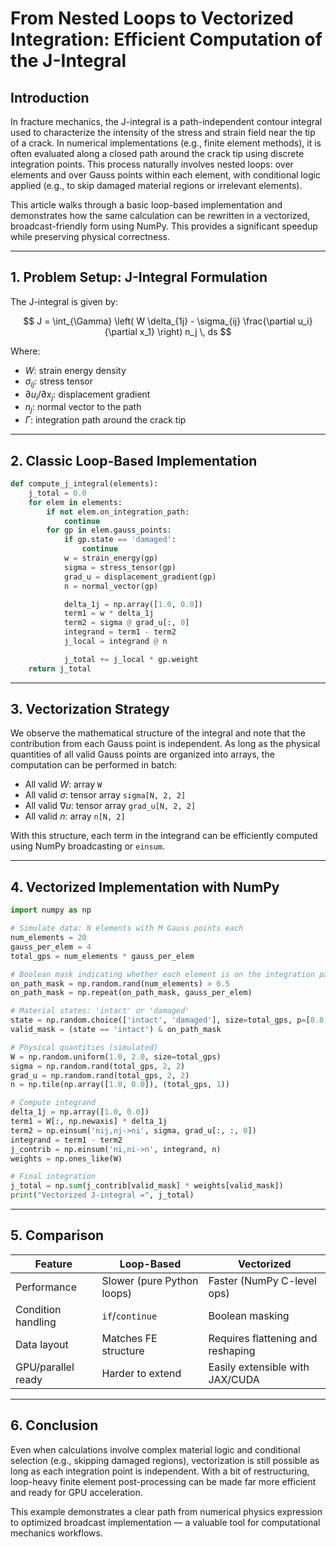 
# From Nested Loops to Vectorized Integration: Efficient Computation of the J-Integral

## Introduction

In fracture mechanics, the J-integral is a path-independent contour integral used to characterize the intensity of the stress and strain field near the tip of a crack. In numerical implementations (e.g., finite element methods), it is often evaluated along a closed path around the crack tip using discrete integration points. This process naturally involves nested loops: over elements and over Gauss points within each element, with conditional logic applied (e.g., to skip damaged material regions or irrelevant elements).

This article walks through a basic loop-based implementation and demonstrates how the same calculation can be rewritten in a vectorized, broadcast-friendly form using NumPy. This provides a significant speedup while preserving physical correctness.

---

## 1. Problem Setup: J-Integral Formulation

The J-integral is given by:

$$
J = \int_{\Gamma} \left( W \delta_{1j} - \sigma_{ij} \frac{\partial u_i}{\partial x_1} \right) n_j \, ds
$$

Where:
- $W$: strain energy density  
- $\sigma_{ij}$: stress tensor  
- $\partial u_i / \partial x_j$: displacement gradient  
- $n_j$: normal vector to the path  
- $\Gamma$: integration path around the crack tip

---

## 2. Classic Loop-Based Implementation

```python
def compute_j_integral(elements):
    j_total = 0.0
    for elem in elements:
        if not elem.on_integration_path:
            continue
        for gp in elem.gauss_points:
            if gp.state == 'damaged':
                continue
            w = strain_energy(gp)
            sigma = stress_tensor(gp)
            grad_u = displacement_gradient(gp)
            n = normal_vector(gp)

            delta_1j = np.array([1.0, 0.0])
            term1 = w * delta_1j
            term2 = sigma @ grad_u[:, 0]
            integrand = term1 - term2
            j_local = integrand @ n

            j_total += j_local * gp.weight
    return j_total
```

---

## 3. Vectorization Strategy

We observe the mathematical structure of the integral and note that the contribution from each Gauss point is independent. As long as the physical quantities of all valid Gauss points are organized into arrays, the computation can be performed in batch:

- All valid $W$: array `W`  
- All valid $\sigma$: tensor array `sigma[N, 2, 2]`  
- All valid $\nabla u$: tensor array `grad_u[N, 2, 2]`  
- All valid $n$: array `n[N, 2]`  

With this structure, each term in the integrand can be efficiently computed using NumPy broadcasting or `einsum`.

---

## 4. Vectorized Implementation with NumPy

```python
import numpy as np

# Simulate data: N elements with M Gauss points each
num_elements = 20
gauss_per_elem = 4
total_gps = num_elements * gauss_per_elem

# Boolean mask indicating whether each element is on the integration path
on_path_mask = np.random.rand(num_elements) > 0.5
on_path_mask = np.repeat(on_path_mask, gauss_per_elem)

# Material states: 'intact' or 'damaged'
state = np.random.choice(['intact', 'damaged'], size=total_gps, p=[0.8, 0.2])
valid_mask = (state == 'intact') & on_path_mask

# Physical quantities (simulated)
W = np.random.uniform(1.0, 2.0, size=total_gps)
sigma = np.random.rand(total_gps, 2, 2)
grad_u = np.random.rand(total_gps, 2, 2)
n = np.tile(np.array([1.0, 0.0]), (total_gps, 1))

# Compute integrand
delta_1j = np.array([1.0, 0.0])
term1 = W[:, np.newaxis] * delta_1j
term2 = np.einsum('nij,nj->ni', sigma, grad_u[:, :, 0])
integrand = term1 - term2
j_contrib = np.einsum('ni,ni->n', integrand, n)
weights = np.ones_like(W)

# Final integration
j_total = np.sum(j_contrib[valid_mask] * weights[valid_mask])
print("Vectorized J-integral =", j_total)
```

---

## 5. Comparison

| Feature             | Loop-Based                         | Vectorized                        |
|---------------------|------------------------------------|------------------------------------|
| Performance         | Slower (pure Python loops)         | Faster (NumPy C-level ops)         |
| Condition handling  | `if`/`continue`                    | Boolean masking                    |
| Data layout         | Matches FE structure               | Requires flattening and reshaping |
| GPU/parallel ready  | Harder to extend                   | Easily extensible with JAX/CUDA    |

---

## 6. Conclusion

Even when calculations involve complex material logic and conditional selection (e.g., skipping damaged regions), vectorization is still possible as long as each integration point is independent. With a bit of restructuring, loop-heavy finite element post-processing can be made far more efficient and ready for GPU acceleration.

This example demonstrates a clear path from numerical physics expression to optimized broadcast implementation — a valuable tool for computational mechanics workflows.

